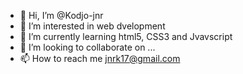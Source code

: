 - 👋 Hi, I’m @Kodjo-jnr
- 👀 I’m interested in web dvelopment
- 🌱 I’m currently learning html5, CSS3 and Jvavscript
- 💞️ I’m looking to collaborate on ...
- 📫 How to reach me jnrk17@gmail.com

<!---
Kodjo-jnr/Kodjo-jnr is a ✨ special ✨ repository because its `README.md` (this file) appears on your GitHub profile.
You can click the Preview link to take a look at your changes.
--->

